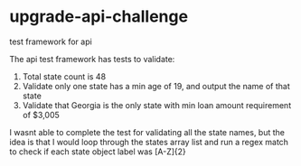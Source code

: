 # upgrade-api-challenge
test framework for api

The api test framework has tests to validate: 
1. Total state count is 48
2. Validate only one state has a min age of 19, and output the name of that state
3. Validate that Georgia is the only state with min loan amount requirement of $3,005

I wasnt able to complete the test for validating all the state names, but the idea is that I would loop through the states array list and run a regex match to check if each state object label was [A-Z]{2}
